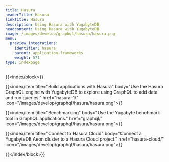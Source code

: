 ```yaml
---
title: Hasura
headerTitle: Hasura
linkTitle: Hasura
description: Using Hasura with YugabyteDB
headcontent: Using Hasura with YugabyteDB
image: /images/develop/graphql/hasura/hasura.png
menu:
  preview_integrations:
    identifier: hasura
    parent: application-frameworks
    weight: 571
type: indexpage
---
```


{{<index/block>}}

  {{<index/item
    title="Build applications with Hasura"
    body="Use the Hasura GraphQL engine with YugabyteDB to explore using GraphQL to add data and run queries."
    href="hasura-1/"
    icon="/images/develop/graphql/hasura/hasura.png">}}

  {{<index/item
    title="Benchmarking"
    body="Use the Yugabyte benchmark tool in GraphQL applications."
    href="graphql/"
    icon="/images/develop/graphql/hasura/hasura.png">}}

  {{<index/item
    title="Connect to Hasura Cloud"
    body="Connect a YugabyteDB Aeon cluster to a Hasura Cloud project."
    href="hasura-cloud/"
    icon="/images/develop/graphql/hasura/hasura.png">}}

{{</index/block>}}
